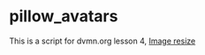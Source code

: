 # pillow_avatars
 This is a script for dvmn.org lesson 4, [Image resize](https://dvmn.org/modules/meeting-python/lesson/avatar-cropping)
